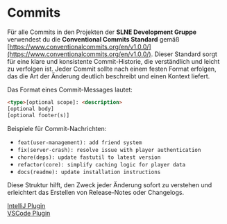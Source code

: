# Commits

Für alle Commits in den Projekten der **SLNE Development Gruppe** verwendest du die **Conventional Commits Standard**
gemäß [https://www.conventionalcommits.org/en/v1.0.0/](https://www.conventionalcommits.org/en/v1.0.0/).
Dieser Standard sorgt für eine klare und konsistente Commit-Historie, die verständlich und leicht zu verfolgen ist.
Jeder Commit sollte nach einem festen Format erfolgen, das die Art der Änderung deutlich beschreibt und einen Kontext
liefert.

Das Format eines Commit-Messages lautet:

``` html
<type>[optional scope]: <description>
[optional body]
[optional footer(s)]
```

Beispiele für Commit-Nachrichten:

- `feat(user-management): add friend system`
- `fix(server-crash): resolve issue with player authentication`
- `chore(deps): update fastutil to latest version`
- `refactor(core): simplify caching logic for player data`
- `docs(readme): update installation instructions`

Diese Struktur hilft, den Zweck jeder Änderung sofort zu verstehen und erleichtert das Erstellen von Release-Notes oder
Changelogs.

[IntelliJ Plugin](https://plugins.jetbrains.com/plugin/13389-conventional-commit)\
[VSCode Plugin](https://marketplace.visualstudio.com/items?itemName=vivaxy.vscode-conventional-commits)

